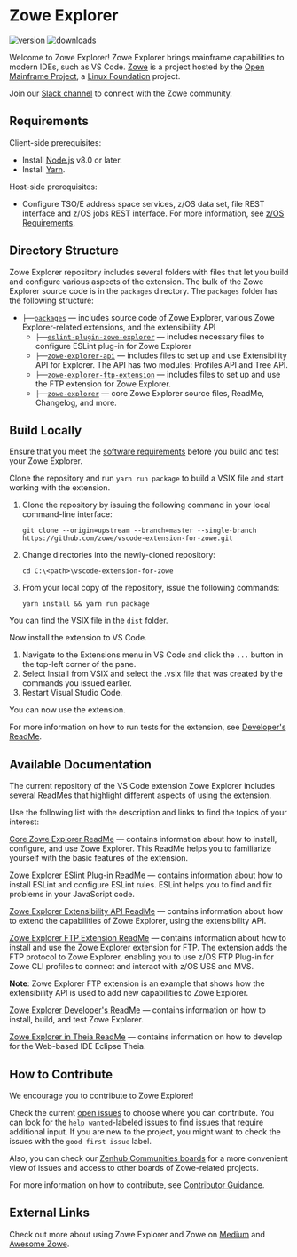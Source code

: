 # Zowe Explorer

[![version](https://vsmarketplacebadge.apphb.com/version-short/Zowe.vscode-extension-for-zowe.png)](https://vsmarketplacebadge.apphb.com/version-short/Zowe.vscode-extension-for-zowe.png)
[![downloads](https://vsmarketplacebadge.apphb.com/downloads-short/Zowe.vscode-extension-for-zowe.png)](https://vsmarketplacebadge.apphb.com/downloads-short/Zowe.vscode-extension-for-zowe.png)

Welcome to Zowe Explorer! Zowe Explorer brings mainframe capabilities to modern IDEs, such as VS Code. [Zowe](https://www.zowe.org/) is a project hosted by the [Open Mainframe Project](https://www.openmainframeproject.org/), a [Linux Foundation](https://www.linuxfoundation.org/) project.

Join our [Slack channel](https://slack.openmainframeproject.org/) to connect with the Zowe community.

## Requirements

Client-side prerequisites:

- Install [Node.js](https://nodejs.org/en/download/) v8.0 or later.
- Install [Yarn](https://yarnpkg.com/getting-started/install).

Host-side prerequisites:

- Configure TSO/E address space services, z/OS data set, file REST interface and z/OS jobs REST interface. For more information, see [z/OS Requirements](https://docs.zowe.org/stable/user-guide/systemrequirements-zosmf.html#z-os-requirements).

## Directory Structure

Zowe Explorer repository includes several folders with files that let you build and configure various aspects of the extension. The bulk of the Zowe Explorer source code is in the `packages` directory. The `packages` folder has the following structure:

- `├──`[`packages`](./packages) — includes source code of Zowe Explorer, various Zowe Explorer-related extensions, and the extensibility API<br>
  - `├──`[`eslint-plugin-zowe-explorer`](./packages/eslint-plugin-zowe-explorer) — includes necessary files to configure ESLint plug-in for Zowe Explorer
  - `├──`[`zowe-explorer-api`](./packages/zowe-explorer-api) — includes files to set up and use Extensibility API for Explorer. The API has two modules: Profiles API and Tree API.
  - `├──`[`zowe-explorer-ftp-extension`](./packages/zowe-explorer-ftp-extension) — includes files to set up and use the FTP extension for Zowe Explorer.
  - `├──`[`zowe-explorer`](./packages/zowe-explorer) — core Zowe Explorer source files, ReadMe, Changelog, and more.

## Build Locally

Ensure that you meet the [software requirements](#requirements) before you build and test your Zowe Explorer.

Clone the repository and run `yarn run package` to build a VSIX file and start working with the extension.

1. Clone the repository by issuing the following command in your local command-line interface:

   ```shell
   git clone --origin=upstream --branch=master --single-branch https://github.com/zowe/vscode-extension-for-zowe.git
   ```

2. Change directories into the newly-cloned repository:

   ```shell
   cd C:\<path>\vscode-extension-for-zowe
   ```

3. From your local copy of the repository, issue the following commands:

   ```shell
   yarn install && yarn run package
   ```

You can find the VSIX file in the `dist` folder.

Now install the extension to VS Code.

1. Navigate to the Extensions menu in VS Code and click the `...` button in the top-left corner of the pane.
2. Select Install from VSIX and select the .vsix file that was created by the commands you issued earlier.
3. Restart Visual Studio Code.

You can now use the extension.

For more information on how to run tests for the extension, see [Developer's ReadMe](https://github.com/zowe/vscode-extension-for-zowe/blob/master/docs/Developer's%20ReadMe.md).

## Available Documentation

The current repository of the VS Code extension Zowe Explorer includes several ReadMes that highlight different aspects of using the extension.

Use the following list with the description and links to find the topics of your interest:

[Core Zowe Explorer ReadMe](https://github.com/zowe/vscode-extension-for-zowe/blob/master/packages/zowe-explorer/README.md) — contains information about how to install, configure, and use Zowe Explorer. This ReadMe helps you to familiarize yourself with the basic features of the extension.

[Zowe Explorer ESlint Plug-in ReadMe](https://github.com/zowe/vscode-extension-for-zowe/blob/master/packages/eslint-plugin-zowe-explorer/README.md) — contains information about how to install ESLint and configure ESLint rules. ESLint helps you to find and fix problems in your JavaScript code.

[Zowe Explorer Extensibility API ReadMe](https://github.com/zowe/vscode-extension-for-zowe/blob/master/packages/zowe-explorer-api/README.md) — contains information about how to extend the capabilities of Zowe Explorer, using the extensibility API.

[Zowe Explorer FTP Extension ReadMe](https://github.com/zowe/vscode-extension-for-zowe/blob/master/packages/zowe-explorer-ftp-extension/README.md) — contains information about how to install and use the Zowe Explorer extension for FTP. The extension adds the FTP protocol to Zowe Explorer, enabling you to use z/OS FTP Plug-in for Zowe CLI profiles to connect and interact with z/OS USS and MVS.

**Note**: Zowe Explorer FTP extension is an example that shows how the extensibility API is used to add new capabilities to Zowe Explorer.

[Zowe Explorer Developer's ReadMe](https://github.com/zowe/vscode-extension-for-zowe/blob/master/docs/Developer's%20ReadMe.md) — contains information on how to install, build, and test Zowe Explorer.

[Zowe Explorer in Theia ReadMe](https://github.com/zowe/vscode-extension-for-zowe/blob/master/docs/README-Theia.md) — contains information on how to develop for the Web-based IDE Eclipse Theia.

## How to Contribute

We encourage you to contribute to Zowe Explorer!

Check the current [open issues](https://github.com/zowe/vscode-extension-for-zowe/issues) to choose where you can contribute. You can look for the `help wanted`-labeled issues to find issues that require additional input. If you are new to the project, you might want to check the issues with the `good first issue` label.

Also, you can check our [Zenhub Communities boards](https://github.com/zowe/vscode-extension-for-zowe#workspaces/zowe-cli-explorers-5d77ca38fb288f0001ceae92/board?repos=150100207) for a more convenient view of issues and access to other boards of Zowe-related projects.

For more information on how to contribute, see [Contributor Guidance](https://github.com/zowe/vscode-extension-for-zowe/wiki/Best-Practices:-Contributor-Guidance).

## External Links

Check out more about using Zowe Explorer and Zowe on [Medium](https://medium.com/zowe) and [Awesome Zowe](https://github.com/tucker01/awesome-zowe).
